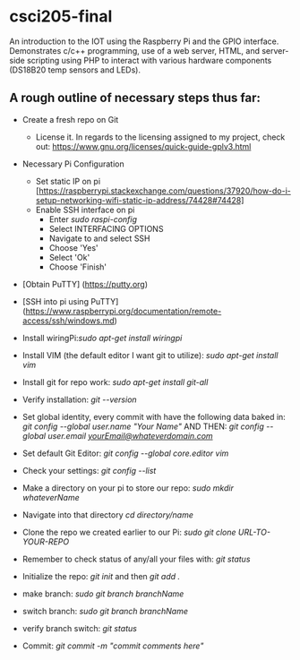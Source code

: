 # csci205-final
An introduction to the IOT using the Raspberry Pi and the GPIO interface. Demonstrates c/c++ programming, use of a web server, HTML, and server-side scripting using PHP to interact with various hardware components (DS18B20 temp sensors and LEDs).

## A rough outline of necessary steps thus far:

+ Create a fresh repo on Git
	+ License it. In regards to the licensing assigned to my project, check out: https://www.gnu.org/licenses/quick-guide-gplv3.html

+ Necessary Pi Configuration
	+ Set static IP on pi [https://raspberrypi.stackexchange.com/questions/37920/how-do-i-setup-networking-wifi-static-ip-address/74428#74428]
	+ Enable SSH interface on pi
		- Enter *sudo raspi-config*
		- Select INTERFACING OPTIONS
		- Navigate to and select SSH
		- Choose 'Yes'
		- Select 'Ok'
		- Choose 'Finish'

+ [Obtain PuTTY] (https://putty.org)

+ [SSH into pi using PuTTY] (https://www.raspberrypi.org/documentation/remote-access/ssh/windows.md) 

+ Install wiringPi:<i>sudo apt-get install wiringpi</i>

+ Install VIM (the default editor I want git to utilize): <i>sudo apt-get install vim</i>

+ Install git for repo work: <i>sudo apt-get install git-all</i>

+ Verify installation: <i>git --version</i>

+ Set global identity, every commit with have the following data baked in: <i>git config --global user.name "Your Name"</i> AND THEN: <i>git config --global user.email yourEmail@whateverdomain.com</i>

+ Set default Git Editor: <i>git config --global core.editor vim</i>

+ Check your settings: <i>git config --list</i>

+ Make a directory on your pi to store our repo: <i>sudo mkdir whateverName</i>

+ Navigate into that directory<i> cd directory/name</i>

+ Clone the repo we created earlier to our Pi: <i>sudo git clone URL-TO-YOUR-REPO</i>

+ Remember to check status of any/all your files with: <i>git status</i>

+ Initialize the repo: <i>git init</i> and then <i>git add .</i> 

+ make branch: <i>sudo git branch branchName</i>

+ switch branch: <i>sudo git branch branchName</i>

+ verify branch switch: <i> git status </i>

+ Commit: <i>git commit -m "commit comments here"</i>

